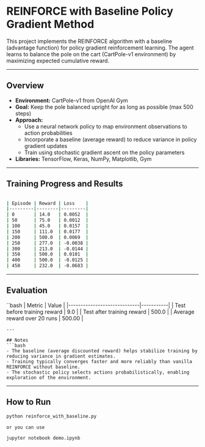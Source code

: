 # REINFORCE with Baseline Policy Gradient Method

This project implements the REINFORCE algorithm with a baseline (advantage function) for policy gradient reinforcement learning. The agent learns to balance the pole on the cart (CartPole-v1 environment) by maximizing expected cumulative reward.

---

## Overview

- **Environment:** CartPole-v1 from OpenAI Gym  
- **Goal:** Keep the pole balanced upright for as long as possible (max 500 steps)  
- **Approach:**  
  - Use a neural network policy to map environment observations to action probabilities  
  - Incorporate a baseline (average reward) to reduce variance in policy gradient updates  
  - Train using stochastic gradient ascent on the policy parameters  
- **Libraries:** TensorFlow, Keras, NumPy, Matplotlib, Gym

---

## Training Progress and Results
```bash

| Episode | Reward | Loss    |
|---------|--------|---------|
| 0       | 14.0   | 0.0052  |
| 50      | 75.0   | 0.0012  |
| 100     | 45.0   | 0.0157  |
| 150     | 111.0  | 0.0177  |
| 200     | 500.0  | 0.0069  |
| 250     | 277.0  | -0.0038 |
| 300     | 213.0  | -0.0144 |
| 350     | 500.0  | 0.0101  |
| 400     | 500.0  | -0.0125 |
| 450     | 232.0  | -0.0683 |
```

---

## Evaluation
``bash
| Metric                      | Value     |
|-----------------------------|-----------|
| Test before training reward | 9.0       |
| Test after training reward  | 500.0     |
| Average reward over 20 runs | 500.00    |
```
---

## Notes
```bash
- The baseline (average discounted reward) helps stabilize training by reducing variance in gradient estimates.
- Training typically converges faster and more reliably than vanilla REINFORCE without baseline.
- The stochastic policy selects actions probabilistically, enabling exploration of the environment.
```
---

## How to Run

```bash
python reinforce_with_baseline.py

or you can use

jupyter notebook demo.ipynb
```
